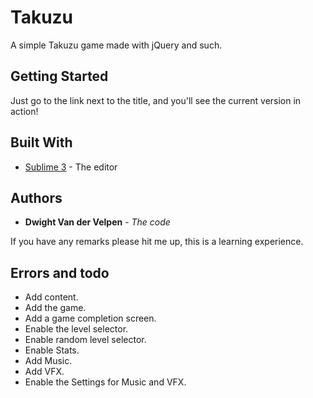 # Takuzu
A simple Takuzu game made with jQuery and such.

## Getting Started

Just go to the link next to the title, and you'll see the current version in action!

## Built With

* [Sublime 3](https://www.sublimetext.com/3) - The editor

## Authors

* **Dwight Van der Velpen** - *The code*

If you have any remarks please hit me up, this is a learning experience.

## Errors and todo ##

* Add content.
* Add the game.
* Add a game completion screen.
* Enable the level selector.
* Enable random level selector.
* Enable Stats.
* Add Music.
* Add VFX.
* Enable the Settings for Music and VFX.
